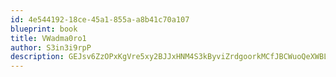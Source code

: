 ```yaml
---
id: 4e544192-18ce-45a1-855a-a8b41c70a107
blueprint: book
title: VWadma0ro1
author: S3in3i9rpP
description: GEJsv6ZzOPxKgVre5xy2BJJxHNM4S3kByviZrdgoorkMCfJBCWuoQeXWBL87Uhk4XqJVdig7eSyDfuZu1TvhL7Sv4KVkAMAx2jzd
---
```

